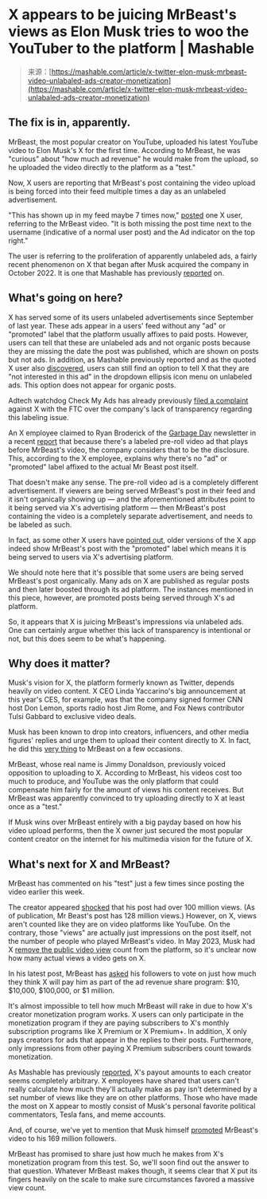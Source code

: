 <!--yml
category: 未分类
date: 2024-05-27 14:58:30
-->

# X appears to be juicing MrBeast's views as Elon Musk tries to woo the YouTuber to the platform | Mashable

> 来源：[https://mashable.com/article/x-twitter-elon-musk-mrbeast-video-unlabaled-ads-creator-monetization](https://mashable.com/article/x-twitter-elon-musk-mrbeast-video-unlabaled-ads-creator-monetization)

## The fix is in, apparently.

MrBeast, the most popular creator on YouTube, uploaded his latest YouTube video to Elon Musk's X for the first time. According to MrBeast, he was "curious" about "how much ad revenue" he would make from the upload, so he uploaded the video directly to the platform as a "test."

Now, X users are reporting that MrBeast's post containing the video upload is being forced into their feed multiple times a day as an unlabeled advertisement.

"This has shown up in my feed maybe 7 times now," [posted](https://twitter.com/SHL0MS/status/1748336871568994403 "(opens in a new window)") one X user, referring to the MrBeast video. "It is both missing the post time next to the username (indicative of a normal user post) and the Ad indicator on the top right."

The user is referring to the proliferation of apparently unlabeled ads, a fairly recent phenomenon on X that began after Musk acquired the company in October 2022\. It is one that Mashable has previously [reported](https://mashable.com/article/twitter-x-removes-ad-labels-for-some-users) on.

## **What's going on here?**

X has served some of its users unlabeled advertisements since September of last year. These ads appear in a users' feed without any "ad" or "promoted" label that the platform usually affixes to paid posts. However, users can tell that these are unlabeled ads and not organic posts because they are missing the date the post was published, which are shown on posts but not ads. In addition, as Mashable previously reported and as the quoted X user also [discovered](https://twitter.com/SHL0MS/status/1748337607694574045 "(opens in a new window)"), users can still find an option to tell X that they are "not interested in this ad" in the dropdown ellipsis icon menu on unlabeled ads. This option does not appear for organic posts.

Adtech watchdog Check My Ads has already previously [filed a complaint](https://mashable.com/article/twitter-x-ftc-complaint-check-my-ads) against X with the FTC over the company's lack of transparency regarding this labeling issue.

An X employee claimed to Ryan Broderick of the [Garbage Day](https://www.garbageday.email/p/how-the-mrbeast-undisclosed-ad-thing "(opens in a new window)") newsletter in a recent [report](https://twitter.com/broderick/status/1748384877496406257 "(opens in a new window)") that because there's a labeled pre-roll video ad that plays before MrBeast's video, the company considers that to be the disclosure. This, according to the X employee, explains why there's no "ad" or "promoted" label affixed to the actual Mr Beast post itself.

That doesn't make any sense. The pre-roll video ad is a completely different advertisement. If viewers are being served MrBeast's post in their feed and it isn't organically showing up — and the aforementioned attributes point to it being served via X's advertising platform — then MrBeast's post containing the video is a completely separate advertisement, and needs to be labeled as such. 

In fact, as some other X users have [pointed out](https://twitter.com/drmistercody/status/1748398929321029865 "(opens in a new window)"), older versions of the X app indeed show MrBeast's post with the "promoted" label which means it is being served to users via X's advertising platform.

We should note here that it's possible that some users are being served MrBeast's post organically. Many ads on X are published as regular posts and then later boosted through its ad platform. The instances mentioned in this piece, however, are promoted posts being served through X's ad platform.

So, it appears that X is juicing MrBeast's impressions via unlabeled ads. One can certainly argue whether this lack of transparency is intentional or not, but this does seem to be what's happening.

## **Why does it matter?**

Musk's vision for X, the platform formerly known as Twitter, depends heavily on video content. X CEO Linda Yaccarino's big announcement at this year's CES, for example, was that the company signed former CNN host Don Lemon, sports radio host Jim Rome, and Fox News contributor Tulsi Gabbard to exclusive video deals. 

Musk has been known to drop into creators, influencers, and other media figures' replies and urge them to upload their content directly to X. In fact, he did this [very thing](https://mashable.com/article/mrbeast-x-video-upload-experiment) to MrBeast on a few occasions.

MrBeast, whose real name is Jimmy Donaldson, previously voiced opposition to uploading to X. According to MrBeast, his videos cost too much to produce, and YouTube was the only platform that could compensate him fairly for the amount of views his content receives. But MrBeast was apparently convinced to try uploading directly to X at least once as a "test." 

If Musk wins over MrBeast entirely with a big payday based on how his video upload performs, then the X owner just secured the most popular content creator on the internet for his multimedia vision for the future of X.

## **What's next for X and MrBeast?**

MrBeast has commented on his "test" just a few times since posting the video earlier this week. 

The creator appeared [shocked](https://twitter.com/MrBeast/status/1748140509590086055 "(opens in a new window)") that his post had over 100 million views. (As of publication, Mr Beast's post has 128 million views.) However, on X, views aren't counted like they are on video platforms like YouTube. On the contrary, those "views" are actually just impressions on the post itself, not the number of people who played MrBeast's video. In May 2023, Musk had X [remove the public video view](https://mashable.com/article/twitter-removes-video-view-count-metrics) count from the platform, so it's unclear now how many actual views a video gets on X. 

In his latest post, MrBeast has [asked](https://twitter.com/MrBeast/status/1748422852401942967 "(opens in a new window)") his followers to vote on just how much they think X will pay him as part of the ad revenue share program: $10, $10,000, $100,000, or $1 million.

It's almost impossible to tell how much MrBeast will rake in due to how X's creator monetization program works. X users can only participate in the monetization program if they are paying subscribers to X's monthly subscription programs like X Premium or X Premium+. In addition, X only pays creators for ads that appear in the replies to their posts. Furthermore, only impressions from other paying X Premium subscribers count towards monetization.

As Mashable has previously [reported](https://mashable.com/article/twitter-ad-share-revenue-creators-elon-musk-favorites-eligibility), X's payout amounts to each creator seems completely arbitrary. X employees have shared that users can't really calculate how much they'll actually make as pay isn't determined by a set number of views like they are on other platforms. Those who have made the most on X appear to mostly consist of Musk's personal favorite political commentators, Tesla fans, and meme accounts.

And, of course, we've yet to mention that Musk himself [promoted](https://twitter.com/elonmusk/status/1747047100502999141 "(opens in a new window)") MrBeast's video to his 169 million followers.

MrBeast has promised to share just how much he makes from X's monetization program from this test. So, we'll soon find out the answer to that question. Whatever MrBeast makes though, it seems clear that X put its fingers heavily on the scale to make sure circumstances favored a massive view count.